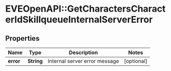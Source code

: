 # EVEOpenAPI::GetCharactersCharacterIdSkillqueueInternalServerError

## Properties
Name | Type | Description | Notes
------------ | ------------- | ------------- | -------------
**error** | **String** | Internal server error message | [optional] 


